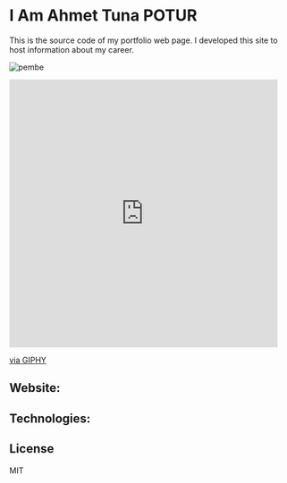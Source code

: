# I Am Ahmet Tuna POTUR

This is the source code of my portfolio web page. I developed this site to host information about my career.

![pembe](https://giphy.com/gifs/PembeThePinkCat-cute-pembe-the-pink-cat-nFLW7PNGgN3lI68rdv)

<iframe src="https://giphy.com/embed/nFLW7PNGgN3lI68rdv" width="480" height="480" frameBorder="0" class="giphy-embed" allowFullScreen></iframe><p><a href="https://giphy.com/gifs/PembeThePinkCat-cute-pembe-the-pink-cat-nFLW7PNGgN3lI68rdv">via GIPHY</a></p>

## Website:

## Technologies:

## License

MIT
